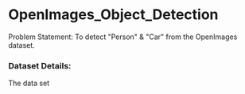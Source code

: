 # OpenImages_Object_Detection


Problem Statement: To detect "Person" &amp; "Car" from the OpenImages dataset. 

### Dataset Details:
The data set
